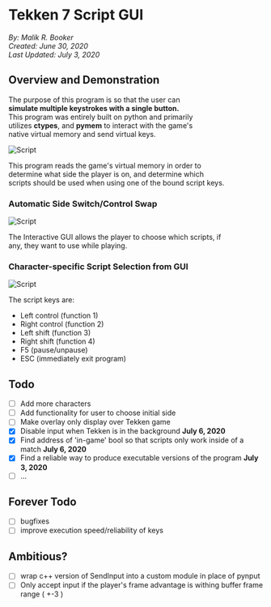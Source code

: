 # Tekken 7 Script GUI
*By: Malik R. Booker  
Created: June 30, 2020  
Last Updated: July 3, 2020*
  
  
## Overview and Demonstration
The purpose of this program is so that the user can  
**simulate multiple keystrokes with a single button.**  
This program was entirely built on python and primarily  
utilizes **ctypes**, and **pymem** to interact with the game's  
native virtual memory and send virtual keys.  

![Script](demo_/overviewdemo.gif)  
  
This program reads the game's virtual memory in order to  
determine what side the player is on, and determine which  
scripts should be used when using one of the bound script keys. 

### Automatic Side Switch/Control Swap
![Script](demo_/SideSwitchDemo.gif)  

The Interactive GUI allows the player to choose which scripts, if  
any, they want to use while playing.
   
### Character-specific Script Selection from GUI
![Script](demo_/GuiDemo.gif)  
  
The script keys are:
- Left control (function 1)
- Right control (function 2)
- Left shift (function 3)
- Right shift (function 4)
- F5 (pause/unpause)
- ESC (immediately exit program)

## Todo
- [ ] Add more characters
- [ ] Add functionality for user to choose initial side
- [ ] Make overlay only display over Tekken game
- [x] Disable input when Tekken is in the background **July 6, 2020**
- [x] Find address of 'in-game' bool so that scripts only work inside of a match **July 6, 2020**
- [x] Find a reliable way to produce executable versions of the program **July 3, 2020**
- [ ] ...

## Forever Todo
- [ ] bugfixes
- [ ] improve execution speed/reliability of keys

## Ambitious?
- [ ] wrap c++ version of SendInput into a custom module in place of pynput
- [ ] Only accept input if the player's frame advantage is withing buffer frame range ( +-3 )
